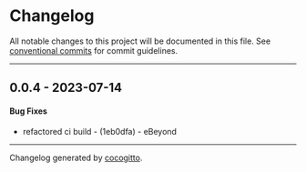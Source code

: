 # Changelog
All notable changes to this project will be documented in this file. See [conventional commits](https://www.conventionalcommits.org/) for commit guidelines.

- - -
## 0.0.4 - 2023-07-14
#### Bug Fixes
- refactored ci build - (1eb0dfa) - eBeyond

- - -

Changelog generated by [cocogitto](https://github.com/cocogitto/cocogitto).